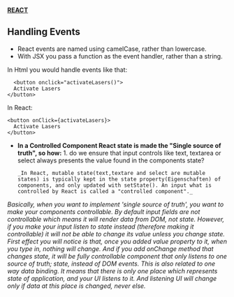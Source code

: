 [**REACT**](react.md)


## Handling Events


* React events are named using camelCase, rather than lowercase.
* With JSX you pass a function as the event handler, rather than a string.

In Html you would handle events like that:

      <button onclick="activateLasers()">
      Activate Lasers
    </button>
    
In React:

    <button onClick={activateLasers}>
      Activate Lasers
    </button>


* **In a Controlled Component React state is made the "Single source of truth", so how:**
      1. do we ensure that input controls like text, textarea or select always presents the value found in the components state?
      
      _In React, mutable state(text,textare and select are mutable states) is typically kept in the state property(Eigenschaften) of              components, and only updated with setState(). An input what is controlled by React is called a "controlled component"._
      
_Basically, when you want to implement 'single source of truth', you want to make your components controllable. By default input fields are not controllable which means it will render data from DOM, not state. However, if you make your input listen to state instead (therefore making it controllable) it will not be able to change its value unless you change state.
First effect you will notice is that, once you added value property to it, when you type in, nothing will change. And if you add onChange method that changes state, it will be fully controllable component that only listens to one source of truth; state, instead of DOM events.
This is also related to one way data binding. It means that there is only one place which represents state of application, and your UI listens to it. And listening UI will change only if data at this place is changed, never else._

